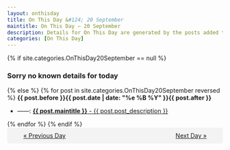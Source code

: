 ```yaml
---
layout: onthisday
title: On This Day &#124; 20 September
maintitle: On This Day — 20 September
description: Details for On This Day are generated by the posts added to the website so the content is subject to changes/updates over time.
categories: [On This Day]
---
```


{% if site.categories.OnThisDay20September == null %}
<h3>Sorry no known details for today</h3>
{% else %}
{% for post in site.categories.OnThisDay20September reversed %}
<strong>{{ post.before }}{{ post.date | date: "%e %B %Y" }}{{ post.after }}</strong>
<ul>
<li> ——: <a class="{{ post.class }}" href="{{ post.url }}"><strong>{{ post.maintitle }}</strong> - {{ post.post_description }}</a></li>
</ul>
{% endfor %}
{% endif %}
<br />
<div style="background-color: #f3f3f3; padding: 10px; border-radius: 5px; text-align: center; display: flex; justify-content: space-evenly;">
<a href="/onthisday/09/09-19">« Previous Day</a>
<span style="visibility:hidden;">[ Visit Leap Year February 29 ]</span>
<a href="/onthisday/09/09-21">Next Day »</a>
</div>
